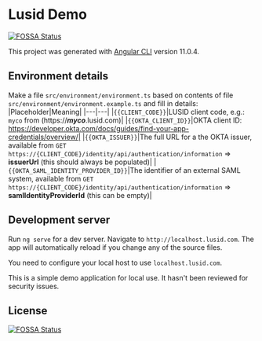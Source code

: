 # Lusid Demo
[![FOSSA Status](https://app.fossa.com/api/projects/git%2Bgithub.com%2Ffinbourne%2Flusid-sample-angular-app.svg?type=shield)](https://app.fossa.com/projects/git%2Bgithub.com%2Ffinbourne%2Flusid-sample-angular-app?ref=badge_shield)


This project was generated with [Angular CLI](https://github.com/angular/angular-cli) version 11.0.4.

## Environment details

Make a file `src/environment/environment.ts` based on contents of file `src/environment/environment.example.ts` and fill in details:
|Placeholder|Meaning|
|---|---|
|`{{CLIENT_CODE}}`|LUSID client code, e.g.: `myco` from (https://__*myco*__.lusid.com)|
|`{{OKTA_CLIENT_ID}}`|OKTA client ID: https://developer.okta.com/docs/guides/find-your-app-credentials/overview/|
|`{{OKTA_ISSUER}}`|The full URL for a the OKTA issuer, available from  `GET https://{CLIENT_CODE}/identity/api/authentication/information` => __issuerUrl__ (this should always be populated)|
|`{{OKTA_SAML_IDENTITY_PROVIDER_ID}}`|The identifier of an external SAML system, available from  `GET https://{CLIENT_CODE}/identity/api/authentication/information` => __samlIdentityProviderId__ (this can be empty)|

## Development server

Run `ng serve` for a dev server. Navigate to `http://localhost.lusid.com`. The app will automatically reload if you change any of the source files.

You need to configure your local host to use `localhost.lusid.com`.

This is a simple demo application for local use. It hasn't been reviewed for security issues.


## License
[![FOSSA Status](https://app.fossa.com/api/projects/git%2Bgithub.com%2Ffinbourne%2Flusid-sample-angular-app.svg?type=large)](https://app.fossa.com/projects/git%2Bgithub.com%2Ffinbourne%2Flusid-sample-angular-app?ref=badge_large)